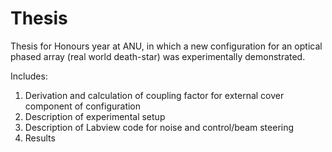 # Thesis
Thesis for Honours year at ANU,
in which a new configuration for an optical phased array (real world death-star) was experimentally demonstrated.

Includes:

1. Derivation and calculation of coupling factor for external cover component of configuration
2. Description of experimental setup
3. Description of Labview code for noise and control/beam steering
4. Results

